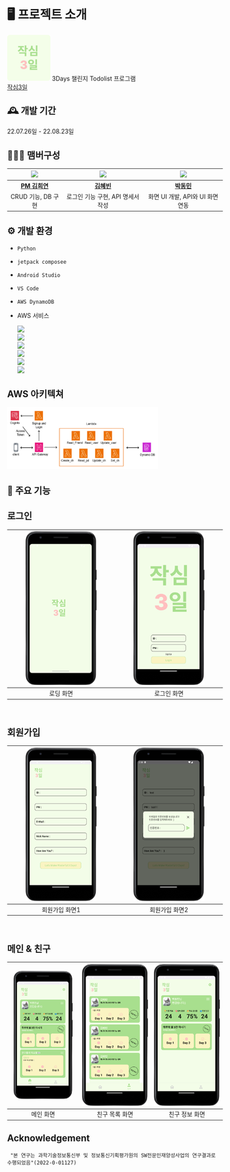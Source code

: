 # 🖥️ 프로젝트 소개

<img src="https://github.com/K-Software-BootCamp/2023KEB_Team1/blob/main/img/logo.png" width="20%">
3Days 챌린지 Todolist 프로그램
<br>
<a href="https://github.com/project-serverless/Annotation_Team1" >작심3일</a>
<br>

## 🕰️ 개발 기간

22.07.26일 - 22.08.23일

## 🧑‍🤝‍🧑 맴버구성

|<img src="https://avatars.githubusercontent.com/u/62700196?v=4" width="120px">|<img src="https://avatars.githubusercontent.com/u/109129732?v=4" width="120px">|<img src="https://avatars.githubusercontent.com/u/52882799?v=4" width="120px">|
|:--:|:--:|:--:|
|[**PM** **김희연**](https://github.com/Happy-Lotus)|[**김혜빈**](https://github.com/sunkong25)|[**박동민**](https://github.com/chattymin)|
|CRUD 기능, DB 구현|로그인 기능 구현, API 명세서 작성|화면 UI 개발, API와 UI 화면 연동|

## ⚙️ 개발 환경

- `Python`
- `jetpack composee`
- `Android Studio`
- `VS Code`
- `AWS DynamoDB`

 - AWS 서비스

   <img src="https://img.shields.io/badge/AWS Lambda-FF9900?style=flat square&logo=AWS Lambda&logoColor=white"/><br>
   <img src="https://img.shields.io/badge/Amazon API Gateway-FF4F8B?style=flat square&logo=Amazon API Gateway&logoColor=white"/><br>
   <img src="https://img.shields.io/badge/Amazon Cognito-DD344C?style=flat square&logo=amazoniam&logoColor=white"/><br>
   <img src="https://img.shields.io/badge/Amazon CloudWatch-FF4F8B?style=flat square&logo=amazoncloudwatch&logoColor=white"/><br>
   <img src="https://img.shields.io/badge/Amazon s3-569A31?style=flat square&logo=amazons3&logoColor=white"/><br>
   <img src="https://img.shields.io/badge/Amazon DynamoDB-4053D6?style=flat square&logo=amazondynamodb&logoColor=white"/><br>

## AWS 아키텍쳐
<img src="https://github.com/K-Software-BootCamp/2023KEB_Team1/blob/main/img/aws%20architecture.png" width="70%">

## 📌 주요 기능

## 로그인

|<img src="https://github.com/K-Software-BootCamp/2023KEB_Team1/blob/main/img/loading%20page.png" width="70%" height="70%">|<img src="https://github.com/K-Software-BootCamp/2023KEB_Team1/blob/main/img/login%20page.png" width="70%" height="70%">|
|:--:|:--:|
|로딩 화면|로그인 화면|


<br>

## 회원가입

|<img src="https://github.com/K-Software-BootCamp/2023KEB_Team1/blob/main/img/signup1%20page.png" width="70%" height="70%">|<img src="https://github.com/K-Software-BootCamp/2023KEB_Team1/blob/main/img/signup2%20page.png" width="70%" height="70%">|
|:--:|:--:|
|회원가입 화면1|회원가입 화면2|

<br>

## 메인 & 친구

|<img src="https://github.com/K-Software-BootCamp/2023KEB_Team1/blob/main/img/main%20page.png" width="90%">|<img src="https://github.com/K-Software-BootCamp/2023KEB_Team1/blob/main/img/friendlist%20page.png" width="100%">|<img src="https://github.com/K-Software-BootCamp/2023KEB_Team1/blob/main/img/frienddetail%20page.png" width="100%">|
|:--:|:--:|:--:|
|메인 화면|친구 목록 화면|친구 정보 화면|
## Acknowledgement

```
 "본 연구는 과학기술정보통신부 및 정보통신기획평가원의 SW전문인재양성사업의 연구결과로 수행되었음"(2022-0-01127)
```
